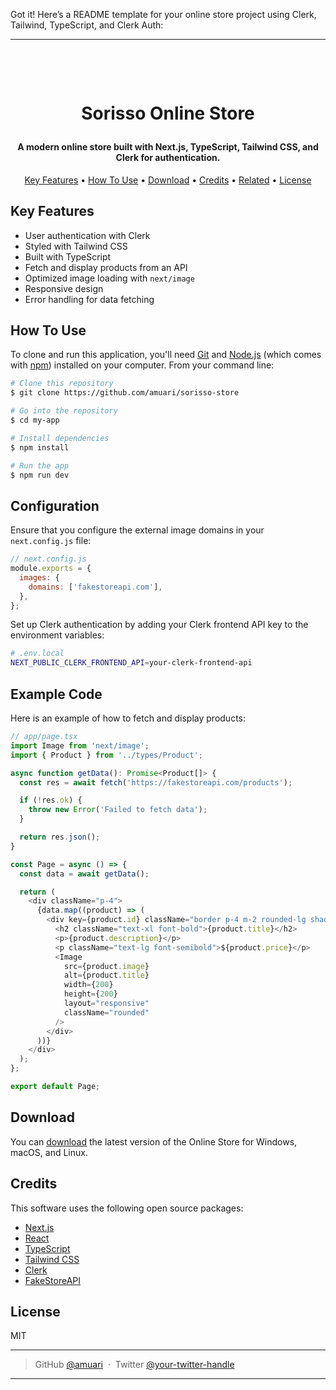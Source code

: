 Got it! Here’s a README template for your online store project using Clerk, Tailwind, TypeScript, and Clerk Auth:

---

<h1 align="center">
  <br>
  
Sorisso Online Store
  <br>
</h1>

<h4 align="center">A modern online store built with Next.js, TypeScript, Tailwind CSS, and Clerk for authentication.</h4>



<p align="center">
  <a href="#key-features">Key Features</a> •
  <a href="#how-to-use">How To Use</a> •
  <a href="#download">Download</a> •
  <a href="#credits">Credits</a> •
  <a href="#related">Related</a> •
  <a href="#license">License</a>
</p>



## Key Features

* User authentication with Clerk
* Styled with Tailwind CSS
* Built with TypeScript
* Fetch and display products from an API
* Optimized image loading with `next/image`
* Responsive design
* Error handling for data fetching

## How To Use

To clone and run this application, you'll need [Git](https://git-scm.com) and [Node.js](https://nodejs.org/en/download/) (which comes with [npm](http://npmjs.com)) installed on your computer. From your command line:

```bash
# Clone this repository
$ git clone https://github.com/amuari/sorisso-store

# Go into the repository
$ cd my-app

# Install dependencies
$ npm install

# Run the app
$ npm run dev
```

## Configuration

Ensure that you configure the external image domains in your `next.config.js` file:

```javascript
// next.config.js
module.exports = {
  images: {
    domains: ['fakestoreapi.com'],
  },
};
```

Set up Clerk authentication by adding your Clerk frontend API key to the environment variables:

```bash
# .env.local
NEXT_PUBLIC_CLERK_FRONTEND_API=your-clerk-frontend-api
```

## Example Code

Here is an example of how to fetch and display products:

```typescript
// app/page.tsx
import Image from 'next/image';
import { Product } from '../types/Product';

async function getData(): Promise<Product[]> {
  const res = await fetch('https://fakestoreapi.com/products');

  if (!res.ok) {
    throw new Error('Failed to fetch data');
  }

  return res.json();
}

const Page = async () => {
  const data = await getData();

  return (
    <div className="p-4">
      {data.map((product) => (
        <div key={product.id} className="border p-4 m-2 rounded-lg shadow-lg">
          <h2 className="text-xl font-bold">{product.title}</h2>
          <p>{product.description}</p>
          <p className="text-lg font-semibold">${product.price}</p>
          <Image
            src={product.image}
            alt={product.title}
            width={200}
            height={200}
            layout="responsive"
            className="rounded"
          />
        </div>
      ))}
    </div>
  );
};

export default Page;
```

## Download

You can [download](https://github.com/amuari/sorisso-store) the latest version of the Online Store for Windows, macOS, and Linux.

## Credits

This software uses the following open source packages:

- [Next.js](https://nextjs.org/)
- [React](https://reactjs.org/)
- [TypeScript](https://www.typescriptlang.org/)
- [Tailwind CSS](https://tailwindcss.com/)
- [Clerk](https://clerk.dev/)
- [FakeStoreAPI](https://fakestoreapi.com/)



## License

MIT

---


> GitHub [@amuari](https://github.com/your-username) &nbsp;&middot;&nbsp;
> Twitter [@your-twitter-handle](https://twitter.com/amuaridev)

---

